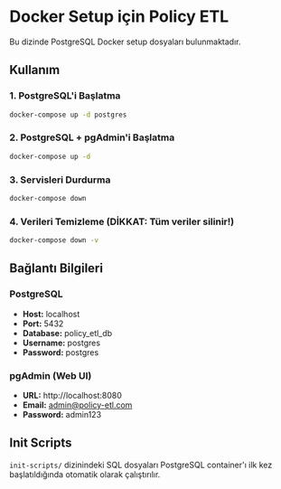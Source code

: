 # Docker Setup için Policy ETL

Bu dizinde PostgreSQL Docker setup dosyaları bulunmaktadır.

## Kullanım

### 1. PostgreSQL'i Başlatma
```bash
docker-compose up -d postgres
```

### 2. PostgreSQL + pgAdmin'i Başlatma
```bash
docker-compose up -d
```

### 3. Servisleri Durdurma
```bash
docker-compose down
```

### 4. Verileri Temizleme (DİKKAT: Tüm veriler silinir!)
```bash
docker-compose down -v
```

## Bağlantı Bilgileri

### PostgreSQL
- **Host:** localhost
- **Port:** 5432
- **Database:** policy_etl_db
- **Username:** postgres
- **Password:** postgres

### pgAdmin (Web UI)
- **URL:** http://localhost:8080
- **Email:** admin@policy-etl.com
- **Password:** admin123

## Init Scripts

`init-scripts/` dizinindeki SQL dosyaları PostgreSQL container'ı ilk kez başlatıldığında otomatik olarak çalıştırılır.

